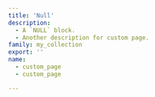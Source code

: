 ```yaml
---
title: 'Null'
description:
  - A `NULL` block.
  - Another description for custom page.
family: my_collection
export: ''
name:
  - custom_page
  - custom_page

---
```


